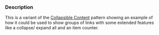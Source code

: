 ### Description
This is a variant of the [Collapsible Content](./?p=organisms-collapsible-content) pattern showing an example of how it could be used to show groups of links with some extended features like a collapse/ expand all and an item counter.
